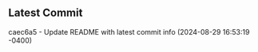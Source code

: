 
## Latest Commit
caec6a5 - Update README with latest commit info (2024-08-29 16:53:19 -0400) <Yunxi-Zhou>
